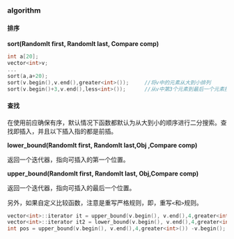 ### algorithm

#### 排序

**sort\(**RandomIt first, RandomIt last, Compare comp**\)**

```cpp
int a[20];
vector<int>v;
...
sort(a,a+20);
sort(v.begin(),v.end(),greater<int>());     //将v中的元素从大到小排列
sort(v.begin()+3,v.end(),less<int>());      //从v中第3个元素到最后一个元素按照从小到大的顺序排序
```

#### 查找

在使用前应确保有序，默认情况下函数都默认为从大到小的顺序进行二分搜索。查找即插入，并且以下插入指的都是前插。

**lower\_bound\(**RandomIt first, RandomIt last,Obj ,Compare comp**\)**

返回一个迭代器，指向可插入的第一个位置。

**upper\_bound\(**RandomIt first, RandomIt last, Obj,Compare comp**\)**

返回一个迭代器，指向可插入的最后一个位置。

另外，如果自定义比较函数，注意是重写严格规则，即，重写`<`和`>`规则。

```cpp
vector<int>::iterator it = upper_bound(v.begin(), v.end(),4,greater<int>());
vector<int>::iterator it2 = lower_bound(v.begin(), v.end(),4,greater<int>());
int pos = upper_bound(v.begin(), v.end(),4,greater<int>()) -v.begin();   //获得位置
```



